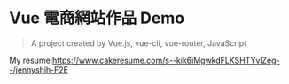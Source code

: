 # Vue 電商網站作品 Demo

> A project created by Vue.js, vue-cli, vue-router, JavaScript

My resume:https://www.cakeresume.com/s--kik6iMgwkdFLKSHTYvlZeg--/jennyshih-F2E
